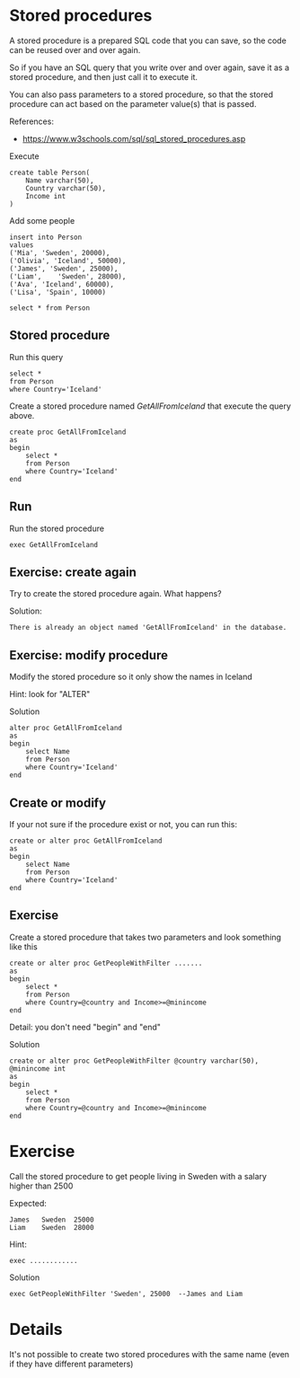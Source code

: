 # Stored procedures

A stored procedure is a prepared SQL code that you can save, so the code can be reused over and over again.

So if you have an SQL query that you write over and over again, save it as a stored procedure, and then just call it to execute it.

You can also pass parameters to a stored procedure, so that the stored procedure can act based on the parameter value(s) that is passed.

References:
- https://www.w3schools.com/sql/sql_stored_procedures.asp

Execute

	create table Person(
		Name varchar(50),
		Country varchar(50),
		Income int
	)

Add some people

	insert into Person
	values
	('Mia', 'Sweden', 20000),
	('Olivia', 'Iceland', 50000),
	('James', 'Sweden', 25000),
	('Liam',	'Sweden', 28000),
	('Ava',	'Iceland', 60000),
	('Lisa', 'Spain', 10000)

	select * from Person

## Stored procedure

Run this query

	select * 
	from Person 
	where Country='Iceland'   

Create a stored procedure named *GetAllFromIceland* that execute the query above.

	create proc GetAllFromIceland
	as
	begin
		select * 
		from Person 
		where Country='Iceland'  
	end


## Run

Run the stored procedure

	exec GetAllFromIceland	

## Exercise: create again

Try to create the stored procedure again. What happens?

Solution:

	There is already an object named 'GetAllFromIceland' in the database.

## Exercise: modify procedure

Modify the stored procedure so it only show the names in Iceland

Hint: look for "ALTER"

Solution

	alter proc GetAllFromIceland
	as
	begin
		select Name
		from Person 
		where Country='Iceland'
	end

## Create or modify

If your not sure if the procedure exist or not, you can run this:

	create or alter proc GetAllFromIceland
	as
	begin
		select Name
		from Person 
		where Country='Iceland'
	end

	
## Exercise

Create a stored procedure that takes two parameters and look something like this

	create or alter proc GetPeopleWithFilter .......
	as
	begin
		select *
		from Person 
		where Country=@country and Income>=@minincome
	end

Detail: you don't need "begin" and "end"

Solution

	create or alter proc GetPeopleWithFilter @country varchar(50), @minincome int
	as
	begin
		select *
		from Person 
		where Country=@country and Income>=@minincome
	end

# Exercise

Call the stored procedure to get people living in Sweden with a salary higher than 2500

Expected:

	James	Sweden	25000
	Liam	Sweden	28000

Hint: 

	exec ............

Solution

	exec GetPeopleWithFilter 'Sweden', 25000  --James and Liam

# Details

It's not possible to create two stored procedures with the same name (even if they have different parameters)

